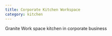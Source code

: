 ```yaml
---
title: Corporate Kitchen Workspace
category: kitchen
---
```


Granite Work space kitchen in corporate business

